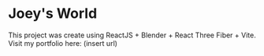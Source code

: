 # Joey's World

This project was create using ReactJS + Blender + React Three Fiber + Vite.
Visit my portfolio here: (insert url)
